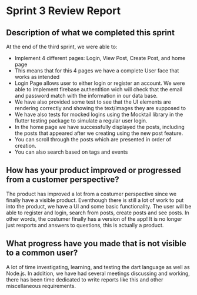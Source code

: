 # Sprint 3 Review Report 

## Description of what we completed this sprint

At the end of the third sprint, we were able to:
- Implement 4 different pages: Login, View Post, Create Post, and home page
- This means that for this 4 pages we have a complete User face that works as intended
- Login Page allows user to either login or register an account. We were able to implement firebase authentition wich will check that the email and password match with the information in our data base.
- We have also provided some test to see that the UI elements are rendering correctly and showing the text/images they are supposed to
- We have also tests for mocked logins using the Mocktail library in the flutter testing package to simulate a regular user login.
- In the home page we have successfully displayed the posts, including the posts that appeared after we creating using the new post feature.
- You can scroll through the posts which are presented in order of creation.
- You can also search based on tags and events 

## How has your product improved or progressed from a customer perspective? 
The product has improved a lot from a costumer perspective since we finally have a visible product. Eventhough there is still a lot of work to put into the product, we have a UI and some basic functionality. The user will be able to register and login, search from posts, create posts and see posts. In other words, the costumer finally has a version of the app! It is no longer just resports and answers to questions, this is actually a product.
## What progress have you made that is not visible to a common user?
A lot of time investigating, learning, and testing the dart language as well as Node.js. In addition, we have had several meetings discussing and working, there has been time dedicated to write reports like this and other miscellaneous requirements.

